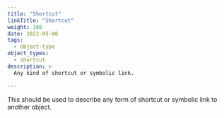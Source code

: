 ```yaml
---
title: "Shortcut"
linkTitle: "Shortcut"
weight: 160
date: 2022-05-06
tags: 
  - object-type
object_types:
  - shortcut
description: >
  Any kind of shortcut or symbolic link.

---
```


This should be used to describe any form of shortcut or symbolic link to another object.
